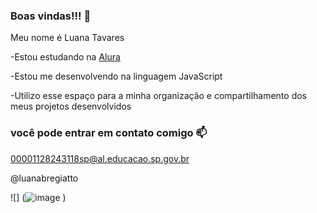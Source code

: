 ### Boas vindas!!!  👋

Meu nome é Luana Tavares 

-Estou estudando na [Alura](www.alura.com.br)

-Estou me desenvolvendo na linguagem JavaScript

-Utilizo esse espaço para a minha organização e compartilhamento dos meus projetos desenvolvidos 

### você pode entrar em contato comigo 📫
00001128243118sp@al.educacao.sp.gov.br

@luanabregiatto

![] (![image](https://github.com/user-attachments/assets/be690cb8-224f-4f68-b7de-37c9e44ca372)
 )

